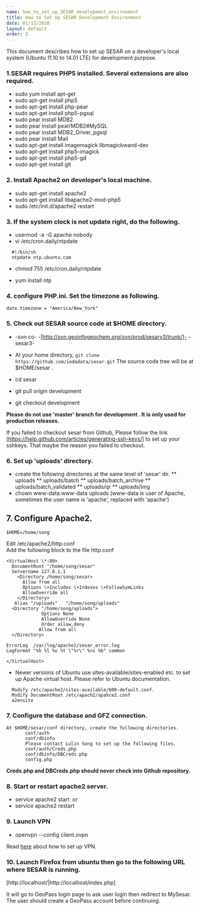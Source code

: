 ```yaml
---
name: how_to_set_up_SESAR_development_environment
title: How to Set Up SESAR Development Environment
date: 01/12/2020
layout: default
order: 2
---
```


This document describes how to set up SESAR on a developer's local system (Ubuntu 11.10 to 14.01 LTE) for development purpose.

### 1.SESAR requires PHP5 installed. Several extensions are also required.
* sudo yum install apt-get
* sudo apt-get install php5
* sudo apt-get install php-pear
* sudo apt-get install php5-pgsql
* sudo pear install MDB2
* sudo pear install pear/MDB2#MySQL
* sudo pear install MDB2_Driver_pgsql
* sudo pear install Mail
* sudo apt-get install imagemagick libmagickwand-dev
* sudo apt-get install php5-imagick
* sudo apt-get install php5-gd
* sudo apt-get install git

### 2. Install Apache2 on developer's local machine.

* sudo apt-get install apache2
* sudo apt-get install libapache2-mod-php5
* sudo /etc/init.d/apache2 restart

### 3. If the system clock is not update right, do the following.

* usermod \-a \-G apache nobody
* vi /etc/cron.daily/ntpdate

```
  #!/bin/sh
  ntpdate ntp.ubuntu.com
```
* chmod 755 /etc/cron.daily/ntpdate

* yum install ntp

### 4. configure PHP.ini. Set the timezone as following.

```
date.timezone = "America/New_York"
```

### 5. Check out SESAR source code at $HOME directory.

* -svn co- -[http://svn.geoinfogeochem.org/svn/prod/sesarv3/trunk/]- -sesar3-
* At your home directory, 
  `git clone https://github.com/iedadata/sesar.git`
 The source code tree will be at $HOME/sesar .

* cd sesar
* git pull origin development
* git checkout development

****Please do not use 'master' branch for development . It is only used for production releases.****

If you failed to checkout sesar from Github, Please follow the link [https://help.github.com/articles/generating-ssh-keys/] to set up your sshkeys. That maybe the reason you failed to checkout.

### 6. Set up 'uploads' directory.

* create the following directories at the same level of 'sesar' dir.
** uploads
** uploads/batch
** uploads/batch_archive
** uploads/batch_validated
** uploads/qr
** uploads/img
* chown www-data:www-data uploads (www-data is user of Apache, sometimes the user name is 'apache', replaced with 'apache')

## 7. Configure Apache2.

```
$HOME=/home/song
```

Edit /etc/apache2/http.conf   
Add the following block to the file http.conf

```
<VirtualHost \*:80>
  DocumentRoot "/home/song/sesar"
  Servername 127.0.1.1
    <Directory /home/song/sesar>
      Allow from all
      Options \+Includes \+Indexes \+FollowSymLinks
      AllowOverride all
    </Directory>
   Alias "/uploads"   "/home/song/uploads"
  <Directory "/home/song/uploads">
             Options None
             AllowOverride None
             Order allow,deny
            Allow from all
  </Directory>

ErrorLog  /var/log/apache2/sesar_error.log
LogFormat "%h %l %u %t \"%r\" %>s %b" common

</VirtualHost>
```  

* Newer versions of Ubuntu use sites-available/sites-enabled etc. to set up Apache virtual host. Please refer to Ubuntu documentation.
```
  Modify /etc/apache2/sites-available/000-default.conf.
  Modify DocumentRoot /etc/apach2/apahce2.conf
  a2ensite
```
### 7. Configure the database and GFZ connection.

```
At $HOME/sesar/conf directory, create the following directories.    
       conf/auth    
       conf/dbinfo
       Please contact Lulin Song to set up the following files.
       conf/auth/Creds.php
       conf/dbinfo/DBCreds.php
       config.php
```
****Creds.php and DBCreds.php should never check into Github repository.****

### 8. Start or restart apache2 server.

* service apache2 start&nbsp; or
* service apache2 restart

### 9. Launch VPN

* openvpn \--config client.ovpn

Read [here](http://wiki.iedadata.org/pages/viewpage.action?pageId=983289) about how to set up VPN.


### 10. Launch Firefox from ubuntu then go to the following URL where SESAR is running.

[http://localhost/|http://localhost/index.php]

It will go to GeoPass login page to ask user login then redirect to MySesar. The user should create a GeoPass account before continuing.


